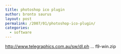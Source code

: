 ```yaml
---
title: photoshop ico plugin
author: bronto saurus
layout: post
permalink: /2007/01/photoshop-ico-plugin/
categories:
  - software
---
```

<a href="http://www.telegraphics.com.au/sw/dl.php3?file=ICOFormat-1.6f9-win.zip" target="_blank" >http://www.telegraphics.com.au/sw/dl.ph &#8230; f9-win.zip</a>